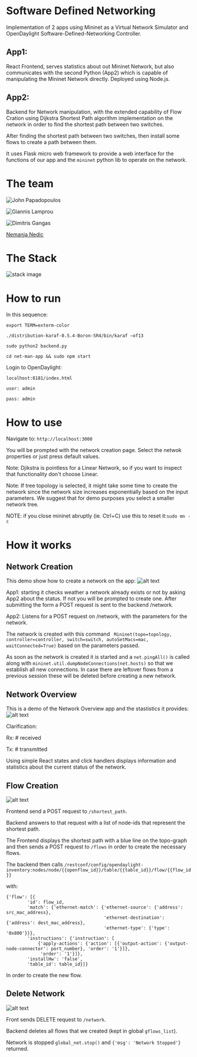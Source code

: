 # Software Defined Networking

Implementation of 2 apps using Mininet as a  Virtual Network Simulator and OpenDaylight Software-Defined-Networking Controller.

## App1:
React Frontend, serves statistics about out Mininet Network, but also communicates with the second Python (App2) which is capable of manipulating the Mininet Network directly. Deployed using Node.js.

## App2:
Backend for Network manipulation, with the extended capability of Flow Cration using Dijkstra Shortest Path algorithm implementation on the network in order to find the shortest path between two switches.

After finding the shortest path between two switches, then install some flows to create a path between them.

It uses Flask micro web framework to provide a web interface for the functions of our app and the ```mininet``` python lib to operate on the network.

# The team

![John Papadopoulos](https://github.com/jackalakos "John Papadopoulos")

![Giannis Lamprou](https://github.com/jackalakos "Giannis Lamprou")

![Dimitris Gangas](https://github.com/dimitrisgan "Dimitris Gangas")

[Nemanja Nedic](https://www.linkedin.com/in/nemanja-nedic/)


# The Stack

![stack image](https://github.com/YannisLamp/network-management/blob/master/SDN.png "The Stack")

# How to run

In this sequence:

```export TERM=exterm-color```

```./distribution-karaf-0.5.4-Boron-SR4/bin/karaf –of13```

```sudo python2 backend.py```

```cd net-man-app && sudo npm start```

Login to OpenDaylight:

```localhost:8181/index.html```

```user: admin```

```pass: admin```

# How to use

Navigate to: ```http://localhost:3000```

You will be prompted with the network creation page. Select the netwok properties or just press default values.

Note: Djikstra is pointless for a Linear Network, so if you want to inspect that functionality don't choose Linear.

Note: If tree topology is selected, it might take some time to create the network since the network size increases exponentially based on the input parameters. We suggest that for demo purposes you select a smaller network tree.

NOTE: if you close mininet abruptly (ie. Ctrl+C) use this to reset it:```sudo mn -c```





# How it works

## Network Creation

This demo show how to create a network on the app:
![alt text](https://github.com/YannisLamp/network-management/blob/master/create_network.gif "Create Network")

App1: starting it checks weather a network already exists or not by asking App2 about the status. If not you will be prompted to create one. After submitting the form a POST request is sent to the backend /network.

App2: Listens for a POST request on /network, with the parameters for the network.

The network is created with this command ``` Mininet(topo=topology, controller=controller, switch=switch, autoSetMacs=mac, waitConnected=True)``` based on the parameters passed.

As soon as the network is created it is started and a ```net.pingAll()``` is called along with ```mininet.util.dumpNodeConnections(net.hosts)``` so that we establish all new connections. In case there are leftover flows from a previous session these will be deleted before creating a new network.


## Network Overview

This is a demo of the Network Overview app and the stastistics it provides:
![alt text](https://github.com/YannisLamp/network-management/blob/master/network_overview.gif "Network Overview")

Clarification:

Rx: # received

Tx: # transmitted

Using simple React states and click handlers displays information and statistics about the current status of the network.

## Flow Creation

![alt text](https://github.com/YannisLamp/network-management/blob/master/create_flow.gif "Shortest Path Between nodes")

Frontend send a POST request to ```/shortest_path```.

Backend answers to that request with a list of node-ids that represent the shortest path.

The Frontend displays the shortest path with a blue line on the topo-graph and then sends a POST request to ```/flows``` in order to create the necessary flows.

The backend then calls ```/restconf/config/opendaylight-inventory:nodes/node/{{openflow_id}}/table/{{table_id}}/flow/{{flow_id}}```

with:

```
{'flow': [{
        'id': flow_id,
        'match': {'ethernet-match': {'ethernet-source': {'address': src_mac_address},
                                     'ethernet-destination': {'address': dest_mac_address},
                                     'ethernet-type': {'type': '0x800'}}},
        'instructions': {'instruction': [
            {'apply-actions': {'action': [{'output-action': {'output-node-connector': port_number}, 'order': '1'}]},
             'order': '1'}]},
        'installHw': 'false',
        'table_id': table_id}]}
```

In order to create the new flow.

## Delete Network
![alt text](https://github.com/YannisLamp/network-management/blob/master/delete_network.gif "Network delete")

Front sends DELETE request to ```/network```.

Backend deletes all flows that we created (kept in global ```gflows_list```).

Network is stopped ```global_net.stop()``` and ```{'msg': 'Network Stopped'}``` returned.
 

